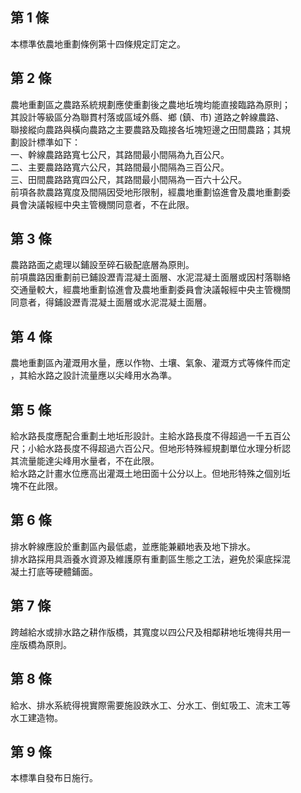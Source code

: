 第 1 條
-------
本標準依農地重劃條例第十四條規定訂定之。

第 2 條
-------
農地重劃區之農路系統規劃應使重劃後之農地坵塊均能直接臨路為原則；  
其設計等級區分為聯貫村落或區域外縣、鄉 (鎮、市) 道路之幹線農路、  
聯接縱向農路與橫向農路之主要農路及臨接各坵塊短邊之田間農路；其規  
劃設計標準如下：  
一、幹線農路路寬七公尺，其路間最小間隔為九百公尺。  
二、主要農路路寬六公尺，其路間最小間隔為三百公尺。  
三、田間農路路寬四公尺，其路間最小間隔為一百六十公尺。  
前項各款農路寬度及間隔因受地形限制，經農地重劃協進會及農地重劃委  
員會決議報經中央主管機關同意者，不在此限。

第 3 條
-------
農路路面之處理以鋪設至碎石級配底層為原則。  
前項農路因重劃前已鋪設瀝青混凝土面層、水泥混凝土面層或因村落聯絡  
交通量較大，經農地重劃協進會及農地重劃委員會決議報經中央主管機關  
同意者，得鋪設瀝青混凝土面層或水泥混凝土面層。

第 4 條
-------
農地重劃區內灌溉用水量，應以作物、土壤、氣象、灌溉方式等條件而定  
，其給水路之設計流量應以尖峰用水為準。

第 5 條
-------
給水路長度應配合重劃土地坵形設計。主給水路長度不得超過一千五百公  
尺；小給水路長度不得超過六百公尺。但地形特殊經規劃單位水理分析認  
其流量能達尖峰用水量者，不在此限。  
給水路之計畫水位應高出灌溉土地田面十公分以上。但地形特殊之個別坵  
塊不在此限。

第 6 條
-------
排水幹線應設於重劃區內最低處，並應能兼顧地表及地下排水。  
排水路採用具涵養水資源及維護原有重劃區生態之工法，避免於渠底採混  
凝土打底等硬體鋪面。

第 7 條
-------
跨越給水或排水路之耕作版橋，其寬度以四公尺及相鄰耕地坵塊得共用一  
座版橋為原則。

第 8 條
-------
給水、排水系統得視實際需要施設跌水工、分水工、倒虹吸工、流末工等  
水工建造物。

第 9 條
-------
本標準自發布日施行。

